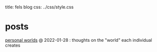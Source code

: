 title: fels blog
css:   ../css/style.css

posts
=====

[personal worlds](./own-world.md) @ 2022-01-28
: thoughts on the "world" each individual creates


